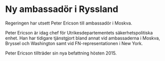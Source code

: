 # Ny ambassadör i Ryssland

Regeringen har utsett Peter Ericson till ambassadör i Moskva.


Peter Ericson är idag chef för Utrikesdepartementets säkerhetspolitiska enhet. Han har tidigare tjänstgjort bland annat vid ambassaderna i Moskva, Bryssel och Washington samt vid FN\-representationen i New York.

Peter Ericson tillträder sin nya befattning hösten 2015\.

